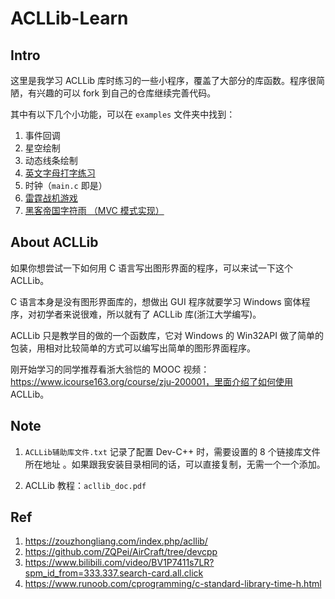 # ACLLib-Learn

## Intro

这里是我学习 ACLLib 库时练习的一些小程序，覆盖了大部分的库函数。程序很简陋，有兴趣的可以 fork 到自己的仓库继续完善代码。

其中有以下几个小功能，可以在 `examples` 文件夹中找到：

1. 事件回调
2. 星空绘制
3. 动态线条绘制
4. [英文字母打字练习](https://github.com/Pokoai/TypePractice)
5. 时钟（`main.c` 即是）
6. [雷霆战机游戏](https://github.com/Pokoai/ThunderAircraft)
6. [黑客帝国字符雨 （MVC 模式实现）](https://github.com/Pokoai/CharRain)

## About ACLLib

如果你想尝试一下如何用 C 语言写出图形界面的程序，可以来试一下这个 ACLLib。

C 语言本身是没有图形界面库的，想做出 GUI 程序就要学习 Windows 窗体程序，对初学者来说很难，所以就有了 ACLLib 库(浙江大学编写)。

ACLLib 只是教学目的做的一个函数库，它对 Windows 的 Win32API 做了简单的包装，用相对比较简单的方式可以编写出简单的图形界面程序。

刚开始学习的同学推荐看浙大翁恺的 MOOC 视频：https://www.icourse163.org/course/zju-200001，里面介绍了如何使用 ACLLib。

## Note

1. `ACLLib辅助库文件.txt` 记录了配置 Dev-C++ 时，需要设置的 8 个链接库文件所在地址 。如果跟我安装目录相同的话，可以直接复制，无需一个一个添加。

2. ACLLib 教程：`acllib_doc.pdf`

## Ref

1. https://zouzhongliang.com/index.php/acllib/
2. https://github.com/ZQPei/AirCraft/tree/devcpp
2. https://www.bilibili.com/video/BV1P7411s7LR?spm_id_from=333.337.search-card.all.click
3. https://www.runoob.com/cprogramming/c-standard-library-time-h.html



